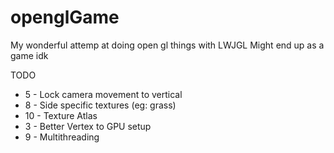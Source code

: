 # openglGame
 
My wonderful attemp at doing open gl things with LWJGL
Might end up as a game idk

TODO
- 5 - Lock camera movement to vertical
- 8 - Side specific textures (eg: grass)
- 10 - Texture Atlas
- 3 - Better Vertex to GPU setup
- 9 - Multithreading
